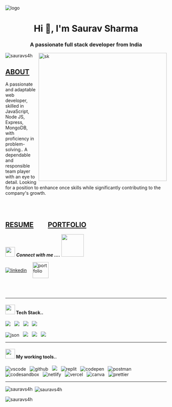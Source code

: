![logo](https://sauravs4h.github.io/photos/poster.png)

<h1 align="center">Hi 👋, I'm Saurav Sharma</h1>
<h3 align="center">A passionate full stack developer from India</h3>

<img align="right" alt="sk" width="400" src="https://camo.githubusercontent.com/97d0c0c4209208d8ec9573c7e213e05872a9f59b703868647b559b77af601cc6/68747470733a2f2f692e70696e696d672e636f6d2f6f726967696e616c732f65382f66342f35332f65386634353334363961336563393765636433353464663436356437333931332e676966">

<p align="left"> <img src="https://komarev.com/ghpvc/?username=sauravs4h&label=Profile%20views&color=0e75b6&style=flat" alt="sauravs4h" /> </p>
<div>
  <a href="https://sauravs4h.github.io/" target="_blank"><h2> ABOUT </h2></a>
  <p>
    A passionate and adaptable web developer, skilled in JavaScript, Node JS, Express, MongoDB, with proficiency in problem-solving.. A dependable and responsible team player with an eye to detail. Looking for a position to enhance once skills while significantly contributing to the company's growth.
  </p>
</div>
<br>
<br>

<div>
  <h2><a href="https://drive.google.com/file/d/1xBDgi03qOPC1fxeHcpOCkA6Xlpcna3yv/view?usp=sharing" target="_blank">RESUME</a> &nbsp &nbsp &nbsp &nbsp <a href="https://sauravs4h.github.io/" target="_blank" >PORTFOLIO</a></h2>
  
  
</div>




<img src="https://media.giphy.com/media/iY8CRBdQXODJSCERIr/giphy.gif" width="30px">&nbsp;***Connect with me ....*** 
<img src='https://raw.githubusercontent.com/ShahriarShafin/ShahriarShafin/main/Assets/handshake.gif' width="70px">


<p align="left">
  <a href="https://www.linkedin.com/in/saurav-sharma-931262178/" target="_blank"><img align="center" src="https://skillicons.dev/icons?i=linkedin" alt="linkedin" /></a>&emsp;
<!--   <a title="sauravs4h@gmail.com" href="sauravs4h@gmail.com" target="blank"><img align="center"  src="https://cdn-icons-png.flaticon.com/128/888/888853.png"  width="50px"   alt="mail-me" /></a>&emsp; -->
  <a href="https://sauravs4h.github.io/" target="_blank"><img align="center" src="https://user-images.githubusercontent.com/107247913/185736439-402f6025-1e63-4eb3-b770-aacd5e4b1386.png"  width="50px" alt="portfolio" /></a>&emsp;
  
</p>




<br>
<br>

 <hr>
 <h4><img src="https://media.giphy.com/media/iY8CRBdQXODJSCERIr/giphy.gif" width="30px">&nbsp;Tech Stack..</h4>
<p >

 <img src="https://img.shields.io/badge/html5%20-%23e34f26.svg?&style=for-the-badge&logo=html5&logoColor=white" />&nbsp;&nbsp;
 <img src="https://img.shields.io/badge/css3%20-%231572B6.svg?&style=for-the-badge&logo=css3&logoColor=white" />&nbsp;&nbsp;
 <img src="https://img.shields.io/badge/javascript%20-%23F7DF1.svg?&style=for-the-badge&logo=javascript&logoColor=white" />&nbsp;&nbsp;
 <img src="https://img.shields.io/badge/bootstrap-%23563D7C.svg?style=for-the-badge&logo=bootstrap&logoColor=white" />&nbsp;&nbsp;
 <br/>
 

 

 

 <img src="https://img.shields.io/badge/Node.js-43853D?style=for-the-badge&logo=node.js&logoColor=white" alt="json" />&nbsp;&nbsp;
 <img src="https://img.shields.io/badge/express.js-%23404d59.svg?style=for-the-badge&logo=express&logoColor=%2361DAFB" />&nbsp;&nbsp;
 <img src="https://img.shields.io/badge/MongoDB-%234ea94b.svg?style=for-the-badge&logo=mongodb&logoColor=white" />&nbsp;&nbsp;
 <img src="https://img.shields.io/badge/NPM-%23000000.svg?style=for-the-badge&logo=npm&logoColor=white" />&nbsp;&nbsp;
 <br/>

           
</p>

<hr>
<h4><img src="https://media.giphy.com/media/iY8CRBdQXODJSCERIr/giphy.gif" width="30px">&nbsp;My working tools..</h4>
<p>
  <img src="https://img.shields.io/badge/VSCode-0078D4?style=for-the-badge&logo=visual%20studio%20code&logoColor=white" alt="vscode" />&nbsp;&nbsp;
  <img src="https://img.shields.io/badge/GitHub-100000?style=for-the-badge&logo=github&logoColor=white" alt="github"/>&nbsp;&nbsp;
  <img src="https://img.shields.io/badge/Git%20-%23F7DF1E.svg?&style=for-the-badge&color=blue&logo=Git&logoColor=white" />&nbsp;&nbsp;
  <img src="https://img.shields.io/badge/replit-667881?style=for-the-badge&logo=replit&logoColor=white" alt="replit" />&nbsp;&nbsp;
 <img src="https://img.shields.io/badge/Codepen-000000?style=for-the-badge&logo=codepen&logoColor=white" alt="codepen" />&nbsp;&nbsp;
 <img src="https://img.shields.io/badge/Postman-FF6C37?style=for-the-badge&logo=Postman&logoColor=white" alt="postman"/>&nbsp;&nbsp;
 <br/>
  <img src="https://img.shields.io/badge/Codesandbox-000000?style=for-the-badge&logo=CodeSandbox&logoColor=white" alt="codesandbox" />&nbsp;&nbsp;
  <img src="https://img.shields.io/badge/Netlify-00C7B7?style=for-the-badge&logo=netlify&logoColor=white" alt="netlify" />&nbsp;&nbsp;
  <img src="https://img.shields.io/badge/Vercel-000000?style=for-the-badge&logo=vercel&logoColor=white" alt="vercel" />&nbsp;&nbsp;
  <img src="https://img.shields.io/badge/Canva-%2300C4CC.svg?&style=for-the-badge&logo=Canva&logoColor=white" alt="canva" />&nbsp;&nbsp;
  <img src="https://img.shields.io/badge/prettier-1A2C34?style=for-the-badge&logo=prettier&logoColor=F7BA3E" alt="prettier" />&nbsp;&nbsp;
</p>
<hr>


<p><img align="left" src="https://github-readme-stats.vercel.app/api/top-langs?username=sauravs4h&show_icons=true&locale=en&layout=compact" alt="sauravs4h" /></p>

<p>&nbsp;<img align="center" src="https://github-readme-stats.vercel.app/api?username=sauravs4h&show_icons=true&locale=en" alt="sauravs4h" /></p>

<p><img align="center" src="https://github-readme-streak-stats.herokuapp.com/?user=sauravs4h&" alt="sauravs4h" /></p>
